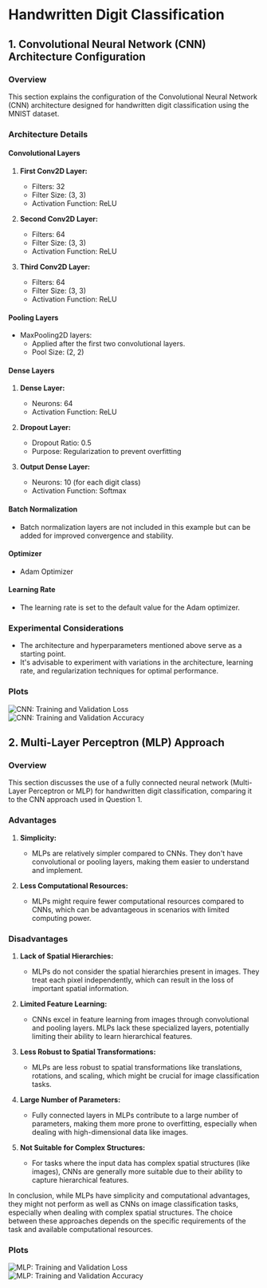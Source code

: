 # Handwritten Digit Classification

## 1. Convolutional Neural Network (CNN) Architecture Configuration

### Overview

This section explains the configuration of the Convolutional Neural Network (CNN) architecture designed for handwritten digit classification using the MNIST dataset.

### Architecture Details

#### Convolutional Layers

1. **First Conv2D Layer:**
   - Filters: 32
   - Filter Size: (3, 3)
   - Activation Function: ReLU

2. **Second Conv2D Layer:**
   - Filters: 64
   - Filter Size: (3, 3)
   - Activation Function: ReLU

3. **Third Conv2D Layer:**
   - Filters: 64
   - Filter Size: (3, 3)
   - Activation Function: ReLU

#### Pooling Layers

- MaxPooling2D layers:
  - Applied after the first two convolutional layers.
  - Pool Size: (2, 2)

#### Dense Layers

1. **Dense Layer:**
   - Neurons: 64
   - Activation Function: ReLU

2. **Dropout Layer:**
   - Dropout Ratio: 0.5
   - Purpose: Regularization to prevent overfitting

3. **Output Dense Layer:**
   - Neurons: 10 (for each digit class)
   - Activation Function: Softmax

#### Batch Normalization

- Batch normalization layers are not included in this example but can be added for improved convergence and stability.

#### Optimizer

- Adam Optimizer

#### Learning Rate

- The learning rate is set to the default value for the Adam optimizer.

### Experimental Considerations

- The architecture and hyperparameters mentioned above serve as a starting point.
- It's advisable to experiment with variations in the architecture, learning rate, and regularization techniques for optimal performance.

### Plots

![CNN: Training and Validation Loss](cnn_training_and_validation_loss.png)
![CNN: Training and Validation Accuracy](cnn_training_and_validation_accuracy.png)

## 2. Multi-Layer Perceptron (MLP) Approach

### Overview

This section discusses the use of a fully connected neural network (Multi-Layer Perceptron or MLP) for handwritten digit classification, comparing it to the CNN approach used in Question 1.

### Advantages

1. **Simplicity:**
   - MLPs are relatively simpler compared to CNNs. They don't have convolutional or pooling layers, making them easier to understand and implement.

2. **Less Computational Resources:**
   - MLPs might require fewer computational resources compared to CNNs, which can be advantageous in scenarios with limited computing power.

### Disadvantages

1. **Lack of Spatial Hierarchies:**
   - MLPs do not consider the spatial hierarchies present in images. They treat each pixel independently, which can result in the loss of important spatial information.

2. **Limited Feature Learning:**
   - CNNs excel in feature learning from images through convolutional and pooling layers. MLPs lack these specialized layers, potentially limiting their ability to learn hierarchical features.

3. **Less Robust to Spatial Transformations:**
   - MLPs are less robust to spatial transformations like translations, rotations, and scaling, which might be crucial for image classification tasks.

4. **Large Number of Parameters:**
   - Fully connected layers in MLPs contribute to a large number of parameters, making them more prone to overfitting, especially when dealing with high-dimensional data like images.

5. **Not Suitable for Complex Structures:**
   - For tasks where the input data has complex spatial structures (like images), CNNs are generally more suitable due to their ability to capture hierarchical features.

In conclusion, while MLPs have simplicity and computational advantages, they might not perform as well as CNNs on image classification tasks, especially when dealing with complex spatial structures. The choice between these approaches depends on the specific requirements of the task and available computational resources.

### Plots

![MLP: Training and Validation Loss](mlp_training_and_validation_loss.png)
![MLP: Training and Validation Accuracy](mlp_training_and_validation_accuracy.png)